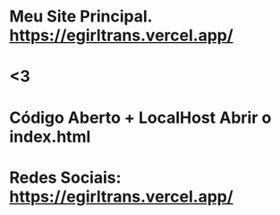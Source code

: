 # Meu Site Principal. https://egirltrans.vercel.app/
# <3
# Código Aberto + LocalHost Abrir o index.html
# Redes Sociais: https://egirltrans.vercel.app/
